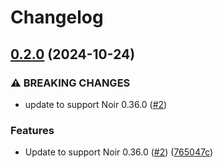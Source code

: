 # Changelog

## [0.2.0](https://github.com/noir-lang/noir_sort/compare/v0.1.0...v0.2.0) (2024-10-24)


### ⚠ BREAKING CHANGES

* update to support Noir 0.36.0 ([#2](https://github.com/noir-lang/noir_sort/issues/2))

### Features

* Update to support Noir 0.36.0 ([#2](https://github.com/noir-lang/noir_sort/issues/2)) ([765047c](https://github.com/noir-lang/noir_sort/commit/765047c479d0ae4d057845290cc4f7d1baf183ed))
